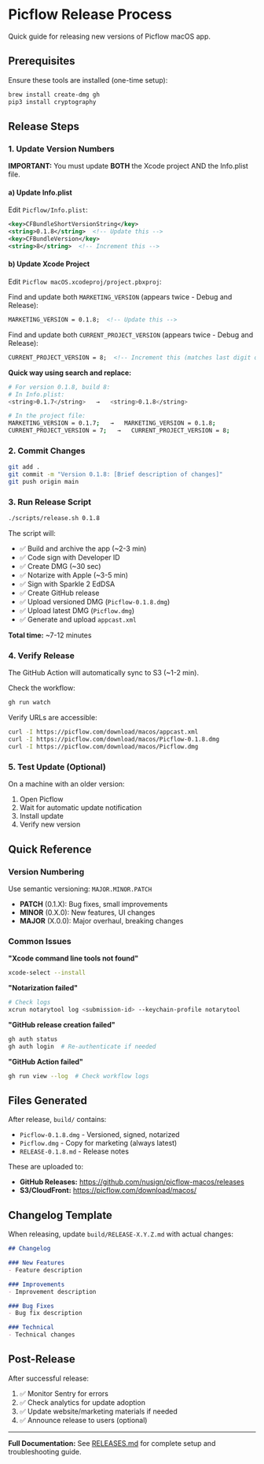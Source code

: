 # Picflow Release Process

Quick guide for releasing new versions of Picflow macOS app.

## Prerequisites

Ensure these tools are installed (one-time setup):
```bash
brew install create-dmg gh
pip3 install cryptography
```

## Release Steps

### 1. Update Version Numbers

**IMPORTANT:** You must update **BOTH** the Xcode project AND the Info.plist file.

#### a) Update Info.plist

Edit `Picflow/Info.plist`:
```xml
<key>CFBundleShortVersionString</key>
<string>0.1.8</string>  <!-- Update this -->
<key>CFBundleVersion</key>
<string>8</string>  <!-- Increment this -->
```

#### b) Update Xcode Project

Edit `Picflow macOS.xcodeproj/project.pbxproj`:

Find and update both `MARKETING_VERSION` (appears twice - Debug and Release):
```xml
MARKETING_VERSION = 0.1.8;  <!-- Update this -->
```

Find and update both `CURRENT_PROJECT_VERSION` (appears twice - Debug and Release):
```xml
CURRENT_PROJECT_VERSION = 8;  <!-- Increment this (matches last digit of version) -->
```

**Quick way using search and replace:**
```bash
# For version 0.1.8, build 8:
# In Info.plist:
<string>0.1.7</string>   →   <string>0.1.8</string>

# In the project file:
MARKETING_VERSION = 0.1.7;   →   MARKETING_VERSION = 0.1.8;
CURRENT_PROJECT_VERSION = 7;   →   CURRENT_PROJECT_VERSION = 8;
```

### 2. Commit Changes

```bash
git add .
git commit -m "Version 0.1.8: [Brief description of changes]"
git push origin main
```

### 3. Run Release Script

```bash
./scripts/release.sh 0.1.8
```

The script will:
- ✅ Build and archive the app (~2-3 min)
- ✅ Code sign with Developer ID
- ✅ Create DMG (~30 sec)
- ✅ Notarize with Apple (~3-5 min)
- ✅ Sign with Sparkle 2 EdDSA
- ✅ Create GitHub release
- ✅ Upload versioned DMG (`Picflow-0.1.8.dmg`)
- ✅ Upload latest DMG (`Picflow.dmg`)
- ✅ Generate and upload `appcast.xml`

**Total time:** ~7-12 minutes

### 4. Verify Release

The GitHub Action will automatically sync to S3 (~1-2 min).

Check the workflow:
```bash
gh run watch
```

Verify URLs are accessible:
```bash
curl -I https://picflow.com/download/macos/appcast.xml
curl -I https://picflow.com/download/macos/Picflow-0.1.8.dmg
curl -I https://picflow.com/download/macos/Picflow.dmg
```

### 5. Test Update (Optional)

On a machine with an older version:
1. Open Picflow
2. Wait for automatic update notification
3. Install update
4. Verify new version

## Quick Reference

### Version Numbering

Use semantic versioning: `MAJOR.MINOR.PATCH`

- **PATCH** (0.1.X): Bug fixes, small improvements
- **MINOR** (0.X.0): New features, UI changes
- **MAJOR** (X.0.0): Major overhaul, breaking changes

### Common Issues

**"Xcode command line tools not found"**
```bash
xcode-select --install
```

**"Notarization failed"**
```bash
# Check logs
xcrun notarytool log <submission-id> --keychain-profile notarytool
```

**"GitHub release creation failed"**
```bash
gh auth status
gh auth login  # Re-authenticate if needed
```

**"GitHub Action failed"**
```bash
gh run view --log  # Check workflow logs
```

## Files Generated

After release, `build/` contains:
- `Picflow-0.1.8.dmg` - Versioned, signed, notarized
- `Picflow.dmg` - Copy for marketing (always latest)
- `RELEASE-0.1.8.md` - Release notes

These are uploaded to:
- **GitHub Releases:** https://github.com/nusign/picflow-macos/releases
- **S3/CloudFront:** https://picflow.com/download/macos/

## Changelog Template

When releasing, update `build/RELEASE-X.Y.Z.md` with actual changes:

```markdown
## Changelog

### New Features
- Feature description

### Improvements
- Improvement description

### Bug Fixes
- Bug fix description

### Technical
- Technical changes
```

## Post-Release

After successful release:
1. ✅ Monitor Sentry for errors
2. ✅ Check analytics for update adoption
3. ✅ Update website/marketing materials if needed
4. ✅ Announce release to users (optional)

---

**Full Documentation:** See [RELEASES.md](RELEASES.md) for complete setup and troubleshooting guide.

